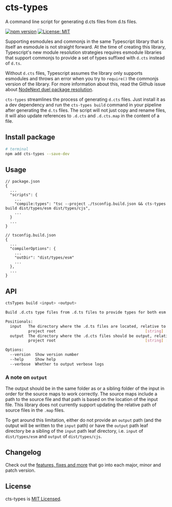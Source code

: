 # cts-types

A command line script for generating d.cts files from d.ts files.

[![npm version](https://badge.fury.io/js/cts-types.svg)](https://badge.fury.io/js/cts-types)
[![License: MIT](https://img.shields.io/badge/License-MIT-yellow.svg)](LICENSE)

Supporting esmodules and commonjs in the same Typescript library that is itself an esmodule is not straight forward. At the time of creating this library, Typescript's new module resolution strategies requires esmodule libraries that support commonjs to provide a set of types suffixed with `d.cts` instead of `d.ts`.

Without `d.cts` files, Typescript assumes the library only supports esmodules and throws an error when you try to `require()` the commonjs version of the library. For more information about this, read the Github issue about [NodeNext duel package resolution](https://github.com/microsoft/TypeScript/issues/50466).

`cts-types` streamlines the process of generating `d.cts` files. Just install it as a dev dependency and run the `cts-types build` command in your pipeline after generating the `d.ts` files. The script will not just copy and rename files, it will also update references to `.d.cts` and `.d.cts.map` in the content of a file.

## Install package

```sh
# terminal
npm add cts-types --save-dev
```

## Usage

```jsonc
// package.json
{
  ...
  "scripts": {
    ...
    "compile:types": "tsc --project ./tsconfig.build.json && cts-types build dist/types/esm dist/types/cjs",
    ...
  }
  ...
}
```

```jsonc
// tsconfig.build.json
{
  ...
  "compilerOptions": {
    ...
    "outDir": "dist/types/esm"
    ...
  },
  ...
}
```

## API

```sh
ctsTypes build <input> <output>

Build .d.cts type files from .d.ts files to provide types for both esm and cjs outputs.

Positionals:
  input   The directory where the .d.ts files are located, relative to the
          project root                                       [string] [required]
  output  The directory where the .d.cts files should be output, relative to the
          project root                                       [string] [required]

Options:
  --version  Show version number                                       [boolean]
  --help     Show help                                                 [boolean]
  --verbose  Whether to output verbose logs                            [boolean]
```

### A note on `output`

The output should be in the same folder as or a sibling folder of the input in order for the source maps to work correctly. The source maps include a path to the source file and that path is based on the location of the input file. This library does not currently support updating the relative path of source files in the `.map` files.

To get around this limitation, either do not provide an `output` path (and the output will be written to the `input` path) or have the `output` path leaf directory be a sibling of the `input` path leaf directory, i.e. `input` of `dist/types/esm` and `output` of `dist/types/cjs`.

## Changelog

Check out the [features, fixes and more](CHANGELOG.md) that go into each major, minor and patch version.

## License

cts-types is [MIT Licensed](LICENSE).
